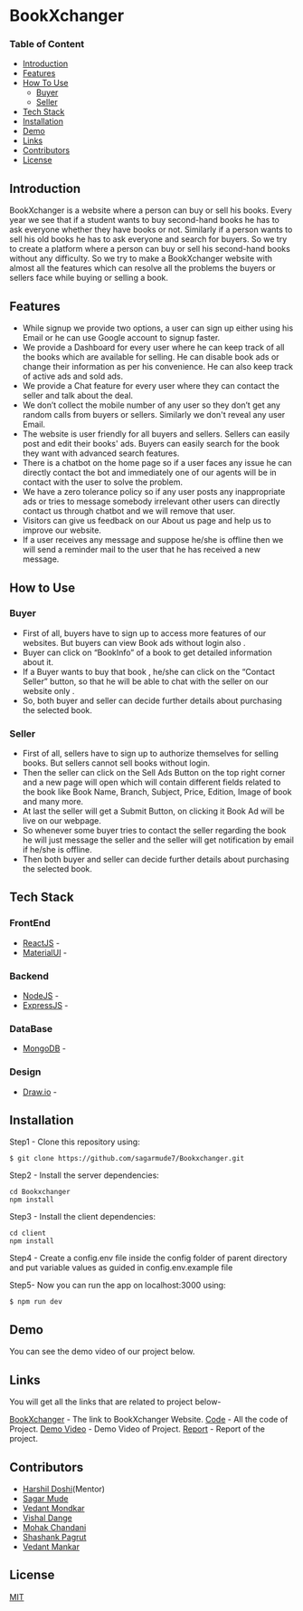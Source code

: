 # **BookXchanger**

### Table of Content
* [Introduction](#Introduction)
* [Features](#Features)
* [How To Use](#How-to-Use)
    * [Buyer](#Buyer)
    * [Seller](#Seller)
* [Tech Stack](#Tech-Stack)
* [Installation](#Installation)
* [Demo](#Demo)
* [Links](#Links)
* [Contributors](#Contributors)
* [License](#License)


## Introduction
BookXchanger is a website where a person can buy or sell his books. Every year we see that if a student wants to buy second-hand books he has to ask everyone whether they have books or not. Similarly if a person wants to sell his old books he has to ask everyone and search for buyers. So we try to create a platform where a person can buy or sell his second-hand books without any difficulty. 
So we try to make a BookXchanger website with almost all the features which  can resolve all the problems the buyers or sellers face while buying or selling a book.

## Features
- While signup we provide two options, a user can sign up either using his Email or he can use Google account to signup faster.
- We provide a Dashboard for every user where he can keep track of all the books which are available for selling. He can disable book ads or change their information as per his convenience. He can also keep track of active ads and sold ads.
- We provide a Chat feature for every user where they can contact the seller and talk about the deal.
- We don’t collect the mobile number of any user so they don’t get any random calls from buyers or sellers. Similarly we don't reveal any user Email.
- The website is user friendly for all buyers and sellers. Sellers can easily post and edit their books' ads. Buyers can easily search for the book they want with advanced search features.
- There is a chatbot on the home page so if a user faces any issue he can directly contact the bot and immediately one of our agents will be in contact with the user to solve the problem.
- We have a zero tolerance policy so if any user posts any inappropriate ads or tries to message somebody irrelevant other users can directly contact us through chatbot and we will remove that user.
- Visitors can give us feedback on our About us page and help us to improve our website.
- If a user receives any message and suppose he/she is offline then we will send a reminder mail to the user that he has received a new message.

## How to Use

### Buyer
- First of all, buyers have to sign up to access more features of our websites. But buyers can view Book ads without login also .
- Buyer can click on  “BookInfo” of a book to get detailed information about it.
- If a Buyer wants to buy that book , he/she can click on the  “Contact Seller” button, so that he will be able to chat with the seller on our website only .
- So, both buyer and seller can decide further details about purchasing the selected book.

### Seller
- First of all, sellers  have to sign up to authorize themselves for selling books. But sellers cannot sell books without login.
- Then the seller can click on the Sell Ads Button on the top right corner and a new page will open which will contain different fields related to the book like Book Name, Branch, Subject, Price, Edition, Image of book and many more.
- At last the seller will get a Submit Button, on clicking it Book Ad will be live on our webpage.
- So whenever some buyer tries to contact the seller regarding the book he will just message the seller and the seller will get notification by email if he/she is offline.
- Then both buyer and seller can decide further details about purchasing the selected book.

## Tech Stack
### FrontEnd
- [ReactJS](https://reactjs.org/) - 
- [MaterialUI](https://material-ui.com/) -  
### Backend 
- [NodeJS](https://nodejs.org/en/) - 
- [ExpressJS](https://expressjs.com/) - 
### DataBase 
- [MongoDB](https://www.mongodb.com/) - 
### Design 
- [Draw.io](https://app.diagrams.net/)  -



## Installation

Step1 - Clone this repository using:
```
$ git clone https://github.com/sagarmude7/Bookxchanger.git
```
Step2 - Install the server dependencies:
```
cd Bookxchanger
npm install
```

Step3 - Install the client dependencies:
```
cd client
npm install
```
Step4 - Create a config.env file inside the config folder of parent directory and put variable values as guided in config.env.example file

Step5-
Now you can run the app on localhost:3000 using:
```
$ npm run dev
```

## Demo
You can see the demo video of our project below.

## Links
You will get all the links that are related to project below-

[BookXchanger]() - The link to BookXchanger Website.
[Code](https://github.com/sagarmude7/BookXchanger) - All the code of Project.
[Demo Video]() - Demo Video of Project.
[Report](https://docs.google.com/document/d/18DFVA1zDr2o_mGOa4heCsVh2BHWxjVdTNasb6ritMKo/edit?usp=sharing) - Report of the project.

## Contributors
* [Harshil Doshi](https://github.com/Harshil333)(Mentor)
* [Sagar Mude](https://github.com/sagarmude7)
* [Vedant Mondkar](https://github.com/vdmondkr2002)
* [Vishal Dange](https://github.com/vishalbdange)
* [Mohak Chandani](https://github.com/MohakChandani)
* [Shashank Pagrut](https://github.com/Shashank2370)
* [Vedant Mankar](https://github.com/VedantMankar)

## License

[MIT](https://github.com/sagarmude7/BookXchanger/blob/main/LICENSE)
